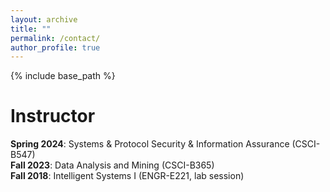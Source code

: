 ```yaml
---
layout: archive
title: ""
permalink: /contact/
author_profile: true
---
```


{% include base_path %}

Instructor
======
**Spring 2024**: Systems & Protocol Security & Information Assurance (CSCI-B547)
<br>**Fall 2023**: Data Analysis and Mining (CSCI-B365)
<br>**Fall 2018**: Intelligent Systems I (ENGR-E221, lab session)

